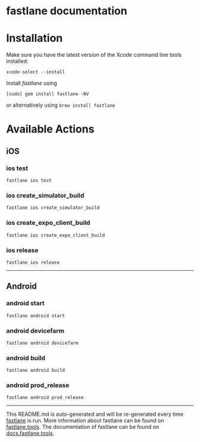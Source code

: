 fastlane documentation
================
# Installation

Make sure you have the latest version of the Xcode command line tools installed:

```
xcode-select --install
```

Install _fastlane_ using
```
[sudo] gem install fastlane -NV
```
or alternatively using `brew install fastlane`

# Available Actions
## iOS
### ios test
```
fastlane ios test
```

### ios create_simulator_build
```
fastlane ios create_simulator_build
```

### ios create_expo_client_build
```
fastlane ios create_expo_client_build
```

### ios release
```
fastlane ios release
```


----

## Android
### android start
```
fastlane android start
```

### android devicefarm
```
fastlane android devicefarm
```

### android build
```
fastlane android build
```

### android prod_release
```
fastlane android prod_release
```


----

This README.md is auto-generated and will be re-generated every time [fastlane](https://fastlane.tools) is run.
More information about fastlane can be found on [fastlane.tools](https://fastlane.tools).
The documentation of fastlane can be found on [docs.fastlane.tools](https://docs.fastlane.tools).
